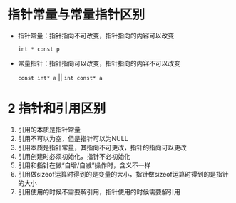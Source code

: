 # 指针常量与常量指针区别

- 指针常量：指针指向不可改变，指针指向的内容可以改变

    `int * const p`

- 常量指针：指针指向可以改变，指针指向的内容不可以改变

    `const int* a` || `int const* a`

# 2 指针和引用区别

1. 引用的本质是指针常量
2. 引用不可以为空，但是指针可以为NULL
3. 引用本质是指针常量，其指向不可更改，指针的指向可以更改
4. 引用创建时必须初始化，指针不必初始化
5. 引用和指针在做“自增/自减”操作时，含义不一样
6. 引用做sizeof运算时得到的是变量的大小，指针做sizeof运算时得到的是指针的大小
7. 引用使用的时候不需要解引用，指针使用的时候需要解引用